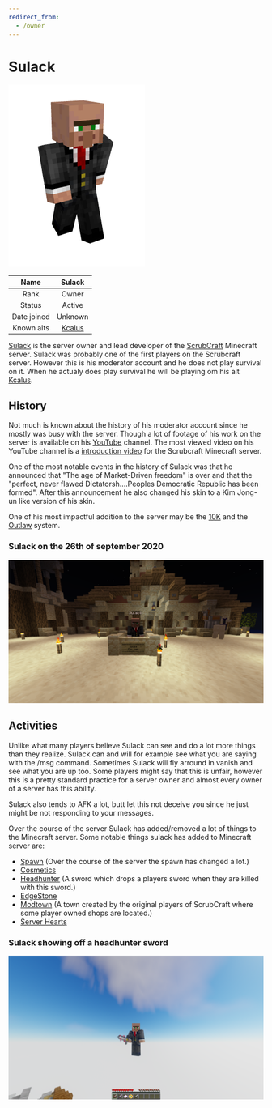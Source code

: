 ```yaml
---
redirect_from:
  - /owner
---
```


# Sulack

![Sulack](assets/images/Sulack.png)

|    Name     |      Sulack      |
| :---------: | :--------------: |
|    Rank     |      Owner       |
|   Status    |      Active      |
| Date joined |     Unknown      |
| Known alts  | [Kcalus](kcalus) |

[Sulack](sulack) is the server owner and lead developer of the [ScrubCraft](scrubcraft) Minecraft server. Sulack was probably one of the first players on the Scrubcraft server. However this is his moderator account and he does not play survival on it. When he actualy does play survival he will be playing om his alt [Kcalus](kcalus).

## History

Not much is known about the history of his moderator account since he mostly was busy with the server. Though a lot of footage of his work on the server is available on his [YouTube](https://www.youtube.com/channel/UCBYO5axZoTcEEX_FQKsDFrQ) channel. The most viewed video on his YouTube channel is a [introduction video](https://youtu.be/T9J56Wdcx98) for the Scrubcraft Minecraft server.

One of the most notable events in the history of Sulack was that he announced that "The age of Market-Driven freedom" is over and that the "perfect, never flawed Dictatorsh....Peoples Democratic Republic has been formed". After this announcement he also changed his skin to a Kim Jong-un like version of his skin.

One of his most impactful addition to the server may be the [10K](10k) and the [Outlaw](outlaw) system.

### Sulack on the 26th of september 2020

![Sulack](assets/images/2020-09-26_22.24.09.png)

## Activities

Unlike what many players believe Sulack can see and do a lot more things than they realize. Sulack can and will for example see what you are saying with the /msg command. Sometimes Sulack will fly arround in vanish and see what you are up too. Some players might say that this is unfair, however this is a pretty standard practice for a server owner and almost every owner of a server has this ability.

Sulack also tends to AFK a lot, butt let this not deceive you since he just might be not responding to your messages.

Over the course of the server Sulack has added/removed a lot of things to the Minecraft server. Some notable things sulack has added to Minecraft server are:

- [Spawn](spawn) (Over the course of the server the spawn has changed a lot.)
- [Cosmetics](cosmetics)
- [Headhunter](headhunter) (A sword which drops a players sword when they are killed with this sword.)
- [EdgeStone](edgestone)
- [Modtown](modtown) (A town created by the original players of ScrubCraft where some player owned shops are located.)
- [Server Hearts](server_hearts)

### Sulack showing off a headhunter sword

![Sulack](assets/images/2021-03-10_00.30.12.png)
